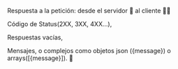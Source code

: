 Respuesta a la petición: desde el servidor 🤖 al cliente 🧑‍💻

Código de Status(2XX, 3XX, 4XX...),

Respuestas vacías,

Mensajes, o complejos como objetos json ({message}) o arrays([{message}]). 👾
